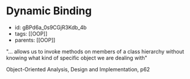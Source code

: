 # Dynamic Binding
* id: gBPd6a_0s9CGjR3Kdb_4b
* tags: [[OOP]]
* parents: [[OOP]]

"... allows us to invoke methods on members of a class hierarchy without knowing what kind of specific object we are dealing with"

Object-Oriented Analysis, Design and Implementation, p62